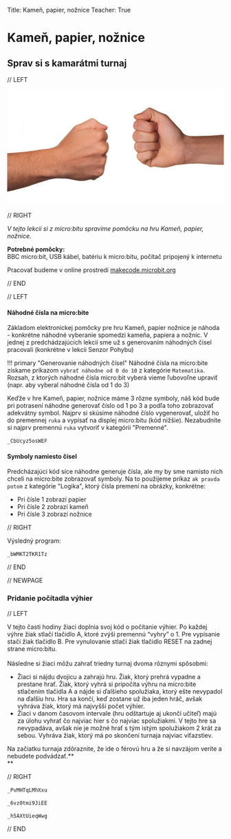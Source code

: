 Title:   Kameň, papier, nožnice
Teacher:  True

# Kameň, papier, nožnice
## Sprav si s kamarátmi turnaj

// LEFT

![Obrázok BBC micro:bitu](images/kamen.jpg)

// RIGHT

*V tejto lekcii si z micro:bitu spravíme pomôcku na hru Kameň, papier, nožnice.*

**Potrebné pomôcky:**  
BBC micro:bit, USB kábel, batériu k micro:bitu, počítač pripojený k internetu

Pracovať budeme v online prostredí [makecode.microbit.org](https://makecode.microbit.org/)

// END


// LEFT

#### Náhodné čísla na micro:bite
Základom elektronickej pomôcky pre hru Kameň, papier nožnice je náhoda - konkrétne náhodné vyberanie spomedzi kameňa, papiera a nožníc. V jednej z predchádzajúcich lekcií sme už s generovaním náhodných čísel pracovali (konkrétne v lekcii Senzor Pohybu)

!!! primary "Generovanie náhodných čísel"
    Náhodné čísla na micro:bite získame príkazom `vybrať náhodne od 0 do 10` z kategórie `Matematika`. Rozsah, z ktorých náhodné čísla micro:bit vyberá vieme ľubovoľne upraviť (napr. aby vyberal náhodné čísla od 1 do 3)


Keďže v hre Kameň, papier, nožnice máme 3 rôzne symboly, náš kód bude pri potrasení náhodne generovať číslo od 1 po 3 a podľa toho zobrazovať adekvátny symbol. Najprv si skúsime náhodné číslo vygenerovať, uložiť ho do premennej `ruka` a vypísať na displej micro:bitu (kód nižšie). Nezabudnite si najprv premennú `ruka` vytvoriť v kategórii "Premenné".

```makecode
_CbUcyz5osWEF
```


#### Symboly namiesto čísel

Predcházajúci kód síce náhodne generuje čísla, ale my by sme namisto nich chceli na micro:bite zobrazovať symboly. Na to použijeme príkaz `ak pravda potom` z kategórie "Logika", ktorý čísla premení na obrázky, konkrétne:

* Pri čísle 1 zobrazí papier
* Pri čísle 2 zobrazí kameň
* Pri čísle 3 zobrazí nožnice


// RIGHT

Výsledný program:

```makecode
_bWMKT2TKR1Tz
```

// END

// NEWPAGE

### Pridanie počítadla výhier

// LEFT

V tejto časti hodiny žiaci doplnia svoj kód o počítanie výhier. Po každej výhre žiak stlačí tlačidlo A, ktoré zvýši premennú “vyhry” o 1. Pre vypísanie stačí žiak tlačidlo B. Pre vynulovanie stlačí žiak tlačidlo RESET na zadnej strane micro:bitu. \
 \
Následne si žiaci môžu zahrať triedny turnaj dvoma rôznymi spôsobmi:


*   Žiaci si nájdu dvojicu a zahrajú hru. Žiak, ktorý prehrá vypadne a prestane hrať. Žiak, ktorý vyhrá si pripočíta výhru na micro:bite stlačením tlačidla A a nájde si ďalšieho spolužiaka, ktorý ešte nevypadol na ďalšiu hru. Hra sa končí, keď zostane už iba jeden hráč, avšak vyhráva žiak, ktorý má najvyšší počet výhier.
*   Žiaci v danom časovom intervale (hru odštartuje aj ukončí učiteľ) majú za úlohu vyhrať čo najviac hier s čo najviac spolužiakmi. V tejto hre sa nevypadáva, avšak nie je možné hrať s tým istým spolužiakom 2 krát za sebou. Vyhráva žiak, ktorý má po skončení turnaja najviac víťazstiev.

Na začiatku turnaja zdôraznite, že ide o férovú hru a že si navzájom veríte a nebudete podvádzať.** \
 **
 
// RIGHT

```makecode-no-link
_PvMHTqLMhXxu
```

```makecode-no-link
_6vz0tmi9JiEE
```

```makecode-link-only
_h5AXtUieqWwg
```

// END